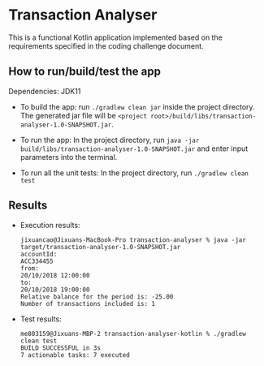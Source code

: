 # Transaction Analyser
This is a functional Kotlin application implemented based on the requirements specified in the coding challenge document.

## How to run/build/test the app
Dependencies: JDK11

- To build the app: run `./gradlew clean jar` inside the project directory.
  The generated jar file will be `<project root>/build/libs/transaction-analyser-1.0-SNAPSHOT.jar`.

- To run the app: In the project directory, run `java -jar build/libs/transaction-analyser-1.0-SNAPSHOT.jar` and enter input parameters into the terminal.

- To run all the unit tests: In the project directory, run `./gradlew clean test`

## Results
- Execution results:
    ```
    jixuancao@Jixuans-MacBook-Pro transaction-analyser % java -jar target/transaction-analyser-1.0-SNAPSHOT.jar
    accountId:
    ACC334455
    from:
    20/10/2018 12:00:00
    to:
    20/10/2018 19:00:00
    Relative balance for the period is: -25.00
    Number of transactions included is: 1
    ```
- Test results:
    ```
    me803159@Jixuans-MBP-2 transaction-analyser-kotlin % ./gradlew clean test
  BUILD SUCCESSFUL in 3s
  7 actionable tasks: 7 executed
    ```
